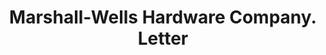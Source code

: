 ---
doi: 10.7916/D87D468X
date_other: '1910'
date_other_textual: '1910'
form: correspondence
genre:
- Letters (correspondence)
name:
- Marshall-Wells Hardware Company
object_in_context_url: https://biggert.cul.columbia.edu/items/view/ave_biggert_00640
subject_hierarchical_geographic:
- Duluth, Minnesota, United States
subject_name:
- Marshall-Wells Hardware Company
title: Marshall-Wells Hardware Company. Letter
sort_title: Marshall-Wells Hardware Company. Letter
call_number: ave_biggert_00640
coordinates:
- 46.786939,-92.098194
pid: ave_biggert_00640
identifiers: ave_biggert_00640
thumbnail: https://derivativo-2.library.columbia.edu/iiif/2/ldpd:345500/full/!256,256/0/native.jpg
permalink: "/items/ave_biggert_00640/"
layout: iiif-image-page
---